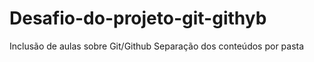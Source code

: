 # Desafio-do-projeto-git-githyb
Inclusão de aulas sobre Git/Github
Separação dos conteúdos por pasta

